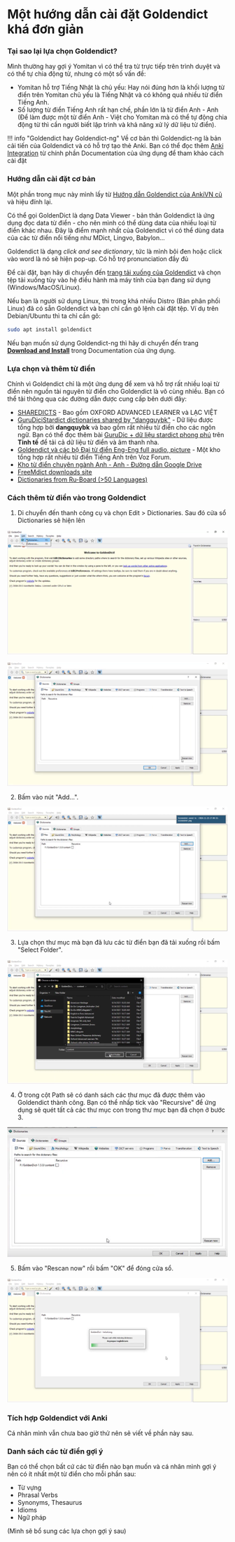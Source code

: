 # Một hướng dẫn cài đặt Goldendict khá đơn giản

### Tại sao lại lựa chọn Goldendict?
Mình thường hay gợi ý Yomitan vì có thể tra từ trực tiếp trên trình duyệt và có thể tự chia động từ, nhưng có một số vấn đề:

- Yomitan hỗ trợ Tiếng Nhật là chủ yếu: Hay nói đúng hơn là khối lượng từ điển trên Yomitan chủ yếu là Tiếng Nhật và có không quá nhiều từ điển Tiếng Anh.
- Số lượng từ điển Tiếng Anh rất hạn chế, phần lớn là từ điển Anh - Anh (Để làm được một từ điển Anh - Việt cho Yomitan mà có thể tự động chia động từ thì cần người biết lập trình và khả năng xử lý dữ liệu từ điển).

!!! info "Goldendict hay Goldendict-ng"
    Về cơ bản thì Goldendict-ng là bản cải tiến của Goldendict và có hỗ trợ tạo thẻ Anki. Bạn có thể đọc thêm [Anki Integration](https://xiaoyifang.github.io/goldendict-ng/topic_anki/) từ chính phần Documentation của ứng dụng để tham khảo cách cài đặt

### Hướng dẫn cài đặt cơ bản
Một phần trong mục này mình lấy từ [Hướng dẫn Goldendict của AnkiVN cũ](https://ankivn.blogspot.com/2020/09/goldendict.html) và hiệu đính lại.

Có thể gọi GoldenDict là dạng Data Viewer - bản thân Goldendict là ứng dụng đọc data từ điển - cho nên mình có thể dùng data của nhiều loại từ điển khác nhau. Đây là điểm mạnh nhất của Goldendict vì có thể dùng data của các từ điển nổi tiếng như MDict, Lingvo, Babylon...

Goldendict là dạng _click and see dictionary_, tức là mình bôi đen hoặc click vào word là nó sẽ hiện pop-up. Có hỗ trợ pronunciation đầy đủ

Để cài đặt, bạn hãy di chuyển đến [trang tải xuống của Goldendict](http://www.goldendict.org/download.php) và chọn tệp tải xuống tùy vào hệ điều hành mà máy tính của bạn đang sử dụng (Windows/MacOS/Linux).

Nếu bạn là người sử dụng Linux, thì trong khá nhiều Distro (Bản phân phối Linux) đã có sẵn Goldendict và bạn chỉ cần gõ lệnh cài đặt tệp. Ví dụ trên Debian/Ubuntu thì ta chỉ cần gõ:

```bash
sudo apt install goldendict
```    

Nếu bạn muốn sử dụng Goldendict-ng thì hãy di chuyển đến trang [**Download and Install**](https://xiaoyifang.github.io/goldendict-ng/install/) trong Documentation của ứng dụng.

### Lựa chọn và thêm từ điển
Chính vì Goldendict chỉ là một ứng dụng để xem và hỗ trợ rất nhiều loại từ điển nên nguồn tài nguyên từ điển cho Goldendict là vô cùng nhiều. Bạn có thể tải thông qua các đường dẫn được cung cấp bên dưới đây:

- [SHAREDICTS](https://onedrive.live.com/?authkey=%21AIWJ6XswS%5F1l348&id=C198D829F58B89BB%21550320&cid=C198D829F58B89BB) - Bao gồm OXFORD ADVANCED LEARNER
và LẠC VIỆT
- [GuruDiciStardict dictionaries shared by "dangquybk"](https://www.mediafire.com/?wkai7p5hs9e2m=) - Dữ liệu được tổng hợp bởi **dangquybk** và bao gồm rất nhiều từ điển cho các ngôn ngữ. Bạn có thể đọc thêm bài [GuruDic + dữ liệu stardict phong phú](https://tinhte.vn/thread/gurudic-du-lieu-stardict-phong-phu-tu-dien-da-ngon-ngu-tot-nhat-tren-ios.338525/) trên **Tinh tế** để tải cả dữ liệu từ điển và âm thanh nha.
- [Goldendict và các bộ Đại từ điển Eng-Eng full audio, picture](https://voz.vn/t/reup-goldendict-va-cac-bo-%C4%90ai-tu-%C4%91ien-eng-eng-full-audio-picture.710141/) - Một kho tổng hợp rất nhiều từ điển Tiếng Anh trên Voz Forum.
- [Kho từ điển chuyên ngành Anh - Anh - Đường dẫn Google Drive](https://drive.google.com/drive/folders/0BzrQwK2v03aKWjlsQ3NsaWJKalU?resourcekey=0-DtgqOJiVFSDI231ugoQgiQ)
- [FreeMdict downloads site](https://downloads.freemdict.com/)
- [Dictionaries from Ru-Board (>50 Languages)](https://forum.freemdict.com/t/topic/12050)

### Cách thêm từ điển vào trong Goldendict

1. Di chuyển đến thanh công cụ và chọn Edit > Dictionaries. Sau đó cửa sổ Dictionaries sẽ hiện lên

![Bước 1](img/goldendict/buoc-1.png)

![Bước 2](img/goldendict/buoc-2.png)

2. Bấm vào nút "Add...".

![Bước 3](img/goldendict/buoc3-1.png)

3. Lựa chọn thư mục mà bạn đã lưu các từ điển bạn đã tải xuống rồi bấm "Select Folder".

![Bước 4](img/goldendict/buoc3-2.png)

4. Ở trong cột Path sẽ có danh sách các thư mục đã được thêm vào Goldendict thành công. Bạn có thể nhấp tick vào "Recursive" để ứng dụng sẽ quét tất cả các thư mục con trong thư mục bạn đã chọn ở bước 3.

![Bước 4](img/goldendict/buoc-4.png)


5. Bấm vào "Rescan now" rồi bấm "OK" để đóng cửa sổ.
 
![Bước 5](img/goldendict/buoc-5.png)

### Tích hợp Goldendict với Anki
Cá nhân mình vẫn chưa bao giờ thử nên sẽ viết về phần này sau.

### Danh sách các từ điển gợi ý
Bạn có thể chọn bất cứ các từ điển nào bạn muốn và cá nhân mình gợi ý nên có ít nhất một từ điển cho mỗi phần sau:

- Từ vựng
- Phrasal Verbs
- Synonyms, Thesaurus
- Idioms
- Ngữ pháp

(Mình sẽ bổ sung các lựa chọn gợi ý sau)